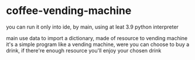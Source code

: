 # coffee-vending-machine
you can run it only into ide, by main, using  at leat 3.9 python interpreter

main use data to import a dictionary, made of resource to vending machine
it's a simple program like a vending machine,  were  you can choose to buy a drink, 
if there're enough resource you'll enjoy your chosen drink
